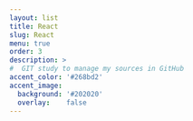 ```yaml
---
layout: list
title: React
slug: React
menu: true
order: 3
description: >
#  GIT study to manage my sources in GitHub
accent_color: '#268bd2'
accent_image:
  background: '#202020'
  overlay:    false
---
```

